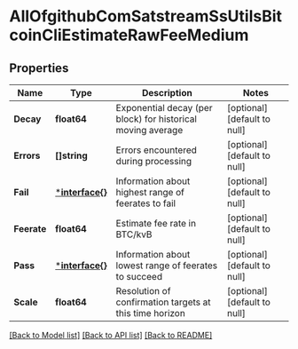 # AllOfgithubComSatstreamSsUtilsBitcoinCliEstimateRawFeeMedium

## Properties
Name | Type | Description | Notes
------------ | ------------- | ------------- | -------------
**Decay** | **float64** | Exponential decay (per block) for historical moving average | [optional] [default to null]
**Errors** | **[]string** | Errors encountered during processing | [optional] [default to null]
**Fail** | [***interface{}**](interface{}.md) | Information about highest range of feerates to fail | [optional] [default to null]
**Feerate** | **float64** | Estimate fee rate in BTC/kvB | [optional] [default to null]
**Pass** | [***interface{}**](interface{}.md) | Information about lowest range of feerates to succeed | [optional] [default to null]
**Scale** | **float64** | Resolution of confirmation targets at this time horizon | [optional] [default to null]

[[Back to Model list]](../README.md#documentation-for-models) [[Back to API list]](../README.md#documentation-for-api-endpoints) [[Back to README]](../README.md)

